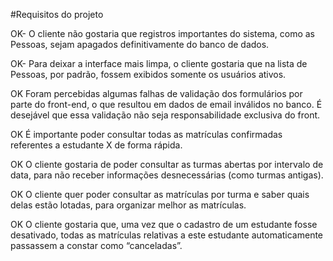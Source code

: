 #Requisitos do projeto

OK- O cliente não gostaria que registros importantes do sistema, como as Pessoas, sejam apagados definitivamente do banco de dados.

OK- Para deixar a interface mais limpa, o cliente gostaria que na lista de Pessoas, por padrão, fossem exibidos somente os usuários ativos.

OK Foram percebidas algumas falhas de validação dos formulários por parte do front-end, o que resultou em dados de email inválidos no banco. É desejável que essa validação não seja responsabilidade exclusiva do front.

OK É importante poder consultar todas as matrículas confirmadas referentes a estudante X de forma rápida.

OK O cliente gostaria de poder consultar as turmas abertas por intervalo de data, para não receber informações desnecessárias (como turmas antigas).

OK O cliente quer poder consultar as matrículas por turma e saber quais delas estão lotadas, para organizar melhor as matrículas.

OK O cliente gostaria que, uma vez que o cadastro de um estudante fosse desativado, todas as matrículas relativas a este estudante automaticamente passassem a constar como “canceladas”.
